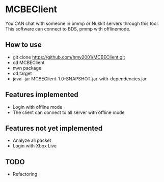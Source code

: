 # MCBEClient
You CAN chat with someone in pmmp or Nukkit servers through this tool.  
This software can connect to BDS, pmmp with offlinemode.

## How to use
<!--
* git clone https://github.com/hmy2001/JRakNet.git
* cd JRakNet
* mvn install
* cd ~/
-->
* git clone https://github.com/hmy2001/MCBEClient.git
* cd MCBEClient
* mvn package
* cd target
* java -jar MCBEClient-1.0-SNAPSHOT-jar-with-dependencies.jar

## Features implemented
* Login with offline mode
* The client can connect to all server with offline mode

## Features not yet implemented
* Analyze all packet
* Login with Xbox Live

## TODO
* Refactoring
